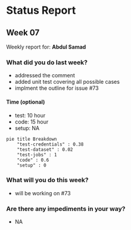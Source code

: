 # Status Report

## Week 07

Weekly report for: **Abdul Samad**

### What did you do last week?
- addressed the comment
- added unit test covering all possible cases
- implment the outline for issue #73


#### Time (optional)
- test: 10 hour
- code: 15 hour
- setup: NA

```mermaid
pie title Breakdown
    "test-credentials" : 0.38
    "test-dataset" : 0.02
    "test-jobs" : 1
    "code" : 0.6
    "setup" : 0
```

### What will you do this week?
- will be working on #73

### Are there any impediments in your way?
- NA

